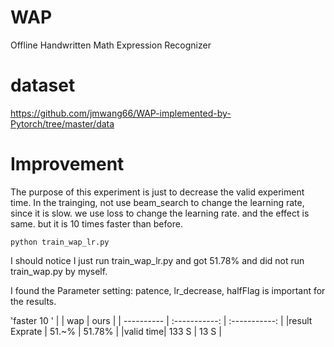 # WAP
Offline Handwritten Math Expression Recognizer




# dataset
https://github.com/jmwang66/WAP-implemented-by-Pytorch/tree/master/data
# Improvement
The purpose of this experiment is just to decrease the valid experiment time.
In the trainging, not use beam_search to change the learning rate, since it is slow. we use loss to change the learning rate. and the effect is same. but it is 10 times faster than before.

```
python train_wap_lr.py
```

I should notice I just run train_wap_lr.py and got 51.78% and did not run train_wap.py by myself. 

I found the Parameter setting: patence, lr_decrease, halfFlag is important for the results.

'faster 10 '
|       | wap   | ours |
| ---------- | :-----------:  | :-----------: |
|result Exprate    | 51.~%    | 51.78% |
|valid time| 133 S | 13 S |




